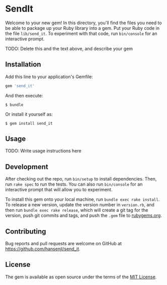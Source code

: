 # SendIt

Welcome to your new gem! In this directory, you'll find the files you need to be able to package up your Ruby library into a gem. Put your Ruby code in the file `lib/send_it`. To experiment with that code, run `bin/console` for an interactive prompt.

TODO: Delete this and the text above, and describe your gem

## Installation

Add this line to your application's Gemfile:

```ruby
gem 'send_it'
```

And then execute:

    $ bundle

Or install it yourself as:

    $ gem install send_it

## Usage

TODO: Write usage instructions here

## Development

After checking out the repo, run `bin/setup` to install dependencies. Then, run `rake spec` to run the tests. You can also run `bin/console` for an interactive prompt that will allow you to experiment.

To install this gem onto your local machine, run `bundle exec rake install`. To release a new version, update the version number in `version.rb`, and then run `bundle exec rake release`, which will create a git tag for the version, push git commits and tags, and push the `.gem` file to [rubygems.org](https://rubygems.org).

## Contributing

Bug reports and pull requests are welcome on GitHub at https://github.com/hansenjl/send_it.

## License

The gem is available as open source under the terms of the [MIT License](https://opensource.org/licenses/MIT).
